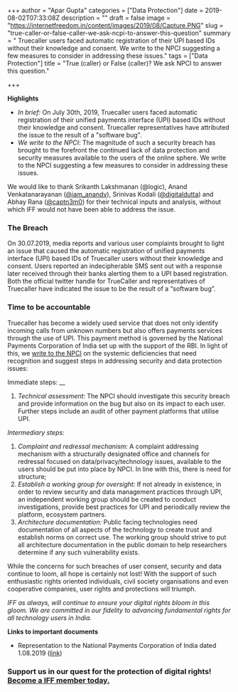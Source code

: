 +++
author = "Apar Gupta"
categories = ["Data Protection"]
date = 2019-08-02T07:33:08Z
description = ""
draft = false
image = "https://internetfreedom.in/content/images/2019/08/Capture.PNG"
slug = "true-caller-or-false-caller-we-ask-ncpi-to-answer-this-question"
summary = " Truecaller users faced automatic registration of their UPI based IDs without their knowledge and consent.  We write to the NPCI suggesting a few measures to consider in addressing these issues."
tags = ["Data Protection"]
title = "True (caller) or False (caller)? We ask NPCI to answer this question."

+++


**Highlights**

* _In brief:_ On July 30th, 2019, Truecaller users faced automatic registration of their unified payments interface (UPI) based IDs without their knowledge and consent. Truecaller representatives have attributed the issue to the result of a "software bug".
* _We write to the NPCI_:  The magnitude of such a security breach has brought to the forefront the continued lack of data protection and security measures available to the users of the online sphere. We write to the NPCI suggesting a few measures to consider in addressing these issues.

We would like to thank Srikanth Lakshmanan (@logic), Anand Venkatanarayanan ([@iam_anandv](https://twitter.com/iam_anandv)), Srinivas Kodali ([@digitaldutta](https://twitter.com/digitaldutta)) and Abhay Rana ([@captn3m0](https://twitter.com/captn3m0)) for their technical inputs and analysis, without which IFF would not have been able to address the issue.

### The Breach

On 30.07.2019, media reports and various user complaints brought to light an issue that caused the automatic registration of unified payments interface (UPI) based IDs of Truecaller users without their knowledge and consent. Users reported an indecipherable SMS sent out with a response later received through their banks alerting them to a UPI based registration. Both the official twitter handle for TrueCaller and representatives of Truecaller have indicated the issue to be the result of a “software bug”.

### Time to be accountable

Truecaller has become a widely used service that does not only identify incoming calls from unknown numbers but also offers payments services through the use of UPI. This payment method is governed by the National Payments Corporation of India set up with the support of the RBI. In light of this, we [write to the NPCI](https://drive.google.com/open?id=1IeG8YsMJradxS3cvNPrSYA80T5Jz3fWL) on the systemic deficiencies that need recognition and suggest steps in addressing security and data protection issues:

Immediate steps: __

1. _Technical assessment_: The NPCI should investigate this security breach and provide information on the bug but also on its impact to each user.  Further steps include an audit of other payment platforms that utilise UPI.

_Intermediary steps:_

1. _Complaint and redressal mechanism:_ A complaint addressing mechanism with a structurally designated office and channels for redressal focused on data/privacy/technology issues, available to the users should be put into place by NPCI. In line with this, there is need for structure;
2. _Establish a working group for oversight:_ If not already in existence, in order to review security and data management practices through UPI, an independent working group should be created to conduct investigations, provide best practices for UPI and periodically review the platform, ecosystem partners.
3. _Architecture documentation:_ Public facing technologies need documentation of all aspects of the technology to create trust and establish norms on correct use. The working group should strive to put all architecture documentation in the public domain to help researchers determine if any such vulnerability exists.

While the concerns for such breaches of user consent, security and data continue to loom, all hope is certainly not lost! With the support of such enthusiastic rights oriented individuals, civil society organisations and even cooperative companies, user rights and protections will triumph.

_IFF as always, will continue to ensure your digital rights bloom in this gloom. We are committed in our fidelity to advancing fundamental rights for all technology users in India._

**Links to important documents**

* Representation to the National Payments Corporation of India dated 1.08.2019  ([link](https://drive.google.com/open?id=1IeG8YsMJradxS3cvNPrSYA80T5Jz3fWL))

### Support us in our quest for the protection of digital rights! [Become a IFF member today.](https://internetfreedom.in/donate/)

